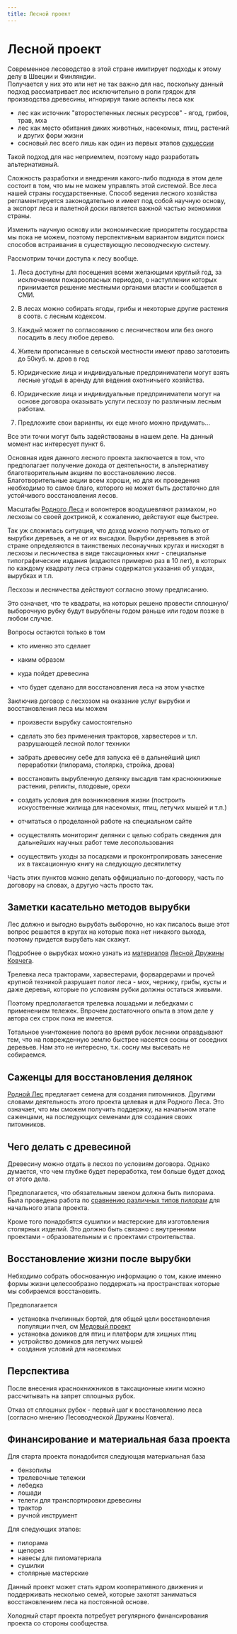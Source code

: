 ```yaml
---
title: Лесной проект
---
```



Лесной проект
=============

Современное лесоводство в этой стране имитирует подходы к этому делу в Швеции и Финляндии.  
Получается у них это или нет не так важно для нас, поскольку данный подход рассматривает 
лес исключительно в роли грядок для производства древесины, игнорируя такие аспекты леса как 

 - лес как источник "второстепенных лесных ресурсов" - ягод, грибов, трав, мха
 - лес как место обитания диких животных, насекомых, птиц, растений и других форм жизни
 - сосновый лес всего лишь как один из первых этапов [сукцессии](https://ru.wikipedia.org/wiki/%D0%A1%D1%83%D0%BA%D1%86%D0%B5%D1%81%D1%81%D0%B8%D1%8F)


Такой подход для нас неприемлем, поэтому надо разработать альтернативный.

Сложность разработки и внедрения какого-либо подхода в этом деле состоит в том, 
что мы не можем управлять этой системой. Все леса нашей страны государственные. 
Способ ведения лесного хозяйства регламентируется законодательно и имеет под собой 
научную основу, а экспорт леса и палетной доски является важной частью экономики страны.

Изменить научную основу или экономические приоритеты государства мы пока не можем, 
поэтому перспективным вариантом видится поиск способов встраивания в существующую лесоводческую систему.


Рассмотрим точки доступа к лесу вообще.
 
1. Леса доступны для посещения всеми желающими круглый год, за исключением пожароопасных периодов, 
о наступлении которых принимается решение местными органами власти и сообщается в СМИ.

2. В лесах можно собирать ягоды, грибы и некоторые другие растения в соотв. с лесным кодексом.

3. Каждый может по согласованию с лесничеством или без оного посадить в лесу любое дерево.

4. Жители прописанные в сельской местности имеют право заготовить до 50куб. м. дров в год

5. Юридические лица и индивидуальные предприниматели могут взять лесные угодья в аренду для ведения охотничьего хозяйства.

6. Юридические лица и индивидуальные предприниматели могут на основе договора оказывать услуги лесхозу по различным лесным работам.

7. Предложите свои варианты, их еще много можно придумать...

Все эти точки могут быть задействованы в нашем деле. 
На данный момент нас интересует пункт 6.


Основная идея данного лесного проекта заключается в том, что предполагает получение дохода от деятельности, в альтернативу
благотворительным акциям по восстановлению лесов. Благотворительные акции всем хороши, но для их проведения необходимо
то самое благо, которого не может быть достаточно для устойчивого восстановления лесов.

Масштабы [Родного Леса](https://vk.com/rodnoy_les) и волонтеров воодушевляют размахом, но лесхозы со своей доктриной, к сожалению, действуют еще быстрее.

Так уж сложилась ситуация, что доход можно получить только от вырубки деревьев, а не от их высадки. 
Вырубки деревьвев в этой стране определяются в таинственых лесонаучных кругах и нисходят в лесхозы и лесничества в виде
таксационных книг - специальные типографические издания (издаются примерно раз в 10 лет), 
в которых по каждому квадрату леса страны содержатся указания об уходах, вырубках и т.п. 

Лесхозы и лесничества действуют согласно этому предписанию.

Это означает, что те квадраты, на которых решено провести сплошную/выборочную рубку 
будут вырублены годом раньше или годом позже в любом случае.
 
Вопросы остаются только в том

 - кто именно это сделает
 
 - каким образом
 
 - куда пойдет древесина
 
 - что будет сделано для восстановления леса на этом участке
 
 
Заключив договор с лесхозом на оказание услуг вырубки и восстановления леса мы можем

 - произвести вырубку самостоятельно
 
 - сделать это без применения тракторов, харвестеров и т.п. разрушающей лесной полог техники
 
 - забрать древесину себе для запуска её в дальнейший цикл переработки (пилорама, столярка, стройка, дрова)
 
 - восстановить вырубленную делянку высадив там краснокнижные растения, реликты, плодовые, орехи 
 
 - создать условия для возникновения жизни (построить искусственные жилища для насекомых, птиц, летучих мышей и т.п.)

 - отчитаться о проделанной работе на специальном сайте
 
 - осуществлять мониторинг делянки с целью собрать сведения для дальнейших научных работ теме лесопользования
 
 - осуществить уходы за посадками и проконтролировать занесение их в таксационную книгу на следующую десятилетку
 
 
Часть этих пунктов можно делать оффициально по-договору, часть по договору на словах, а другую часть просто так.

Заметки касательно методов вырубки
----------------------------------

Лес должно и выгодно вырубать выборочно, но как писалось выше этот вопрос решается в кругах на которые пока нет никакого выхода, 
поэтому придется вырубать как скажут.

Подробнее о вырубках можно узнать из [материалов](http://www.eco-kovcheg.ru/protect_forest4.html) [Лесной Дружины Ковчега](https://vk.com/les_eco_kovcheg).
 
Трелевка леса тракторами, харвестерами, форвардерами и прочей крупной техникой разрушает полог леса - мох, чернику, грибы,
кусты и даже деревья, которые по условиям рубки должны остаться живыми.

Поэтому предполагается трелевка лошадьми и лебедками с применением тележек. Впрочем достаточного опыта в этом деле у автора
сех строк пока не имеется.

Тотальное уничтожение полога во время рубок лесники оправдывают тем, что на поврежденную землю быстрее насеятся сосны 
от соседних деревьев. Нам это не интересно, т.к. сосну мы высевать не собираемся.


Саженцы для восстановления делянок
----------------------------------

[Родной Лес](https://vk.com/rodnoy_les) предлагает семена для создания питомников. Другими словами деятельность этого проекта целевая и для Родного Леса.
Это означает, что мы сможем получить поддержку, на начальном этапе саженцами, на последующих семенами для создания
своих питомников.



Чего делать с древесиной
------------------------

Древесину можно отдать в лесхоз по условиям договора. Однако думается, что чем глубже будет переработка, тем больше 
будет доход от этого дела.

Предполагается, что обязательным звеном должна быть пилорама. 
Была проведена работа по 
[сравнению различных типов пилорам](https://docs.google.com/spreadsheets/d/1qyDxNiQPaPrJTqjtdsBRzF6MUZ7cc6nt-pD27sRZuYk/edit?usp=sharing) 
для начального этапа проекта.

Кроме того понадобятся сушилки и мастерские для изготовления столярных изделий. 
Это должно быть связано с внутренними проектами - образовательным и с проектами строительства.



Восстановление жизни после вырубки
----------------------------------

Небходимо собрать обоснованную информацию о том, какие именно формы жизни целесообразно поддержать на пространствах 
которые мы собираемся восстановить.

Предполагается 
 - установка пчелинных бортей, для общей цели восстановления популяции пчел, см [Медовый проект](honey.md)
 - установка домиков для птиц и платформ для хищных птиц
 - устройство домиков для летучих мышей
 - создания условий для насекомых
 


Перспектива
-----------

После внесения краснокнижников в таксационные книги можно рассчитывать на запрет сплошных рубок.

Отказ от сплошных рубок - первый шаг к восстановлению леса (согласно мнению Лесоводческой Дружины Ковчега).


Финансирование и материальная база проекта
------------------------------------------

Для старта проекта понадобится следующая материальная база

 - бензопилы
 - трелевочные тележки
 - лебедка
 - лошади
 - телеги для транспортировки древесины
 - трактор
 - ручной инструмент
 
 
 Для следующих этапов:
 
 - пилорама
 - щепорез
 - навесы для пиломатериала
 - сушилки
 - столярные мастерские
 
 
 Данный проект может стать ядром кооперативного движения и поддерживать несколько семей, 
 которые захотят заниматься восстановлением леса на постоянной основе.
 
 
 Холодный старт проекта потребует регулярного финансирования проекта со стороны сообщества.